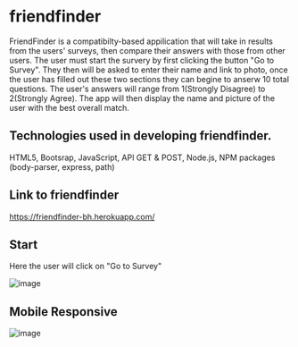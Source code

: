 # friendfinder
FriendFinder is a compatibilty-based appilication that will take in results from the users' surveys, then compare their answers with those from other users. The user must start the survery by first clicking the button "Go to Survey". They then will be asked to enter their name and link to photo, once the user has filled out these two sections they can begine to anserw 10 total questions. The user's answers will range from 1(Strongly Disagree) to 2(Strongly Agree).  The app will then display the name and picture of the user with the best overall match.



## Technologies used in developing friendfinder.

HTML5, Bootsrap, JavaScript, API GET & POST, Node.js, NPM packages (body-parser, express, path)

## Link to friendfinder
https://friendfinder-bh.herokuapp.com/

## Start
Here the user will click on "Go to Survey"

![image](https://user-images.githubusercontent.com/52431116/72654492-cd759b80-395d-11ea-8b91-233fd99f66cb.png)

## Mobile Responsive 

![image](https://user-images.githubusercontent.com/52431116/72654613-4d036a80-395e-11ea-8d62-b33556d8e4f2.png)
